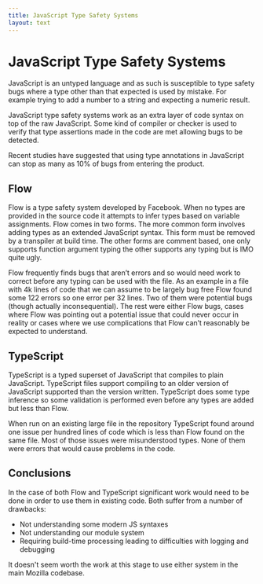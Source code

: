 ```yaml
---
title: JavaScript Type Safety Systems
layout: text
---
```


# JavaScript Type Safety Systems

JavaScript is an untyped language and as such is susceptible to type safety bugs
where a type other than that expected is used by mistake. For example trying
to add a number to a string and expecting a numeric result.

JavaScript type safety systems work as an extra layer of code syntax on top of
the raw JavaScript. Some kind of compiler or checker is used to verify that
type assertions made in the code are met allowing bugs to be detected.

Recent studies have suggested that using type annotations in JavaScript can stop
as many as 10% of bugs from entering the product.

## Flow

Flow is a type safety system developed by Facebook. When no types are provided
in the source code it attempts to infer types based on variable assignments.
Flow comes in two forms. The more common form involves adding types as an
extended JavaScript syntax. This form must be removed by a transpiler at build
time. The other forms are comment based, one only supports function argument
typing the other supports any typing but is IMO quite ugly.

Flow frequently finds bugs that aren’t errors and so would need work to correct
before any typing can be used with the file. As an example in a file with 4k
lines of code that we can assume to be largely bug free Flow found some 122
errors so one error per 32 lines. Two of them were potential bugs (though
actually inconsequential). The rest were either Flow bugs, cases where Flow was
pointing out a potential issue that could never occur in reality or cases where
we use complications that Flow can’t reasonably be expected to understand.

## TypeScript

TypeScript is a typed superset of JavaScript that compiles to plain JavaScript.
TypeScript files support compiling to an older version of JavaScript supported
than the version written. TypeScript does some type inference so some validation
is performed even before any types are added but less than Flow.

When run on an existing large file in the repository TypeScript found around one
issue per hundred lines of code which is less than Flow found on the same file.
Most of those issues were misunderstood types. None of them were errors that
would cause problems in the code.

## Conclusions

In the case of both Flow and TypeScript significant work would need to be done
in order to use them in existing code. Both suffer from a number of drawbacks:

* Not understanding some modern JS syntaxes
* Not understanding our module system
* Requiring build-time processing leading to difficulties with logging and debugging

It doesn't seem worth the work at this stage to use either system in the main
Mozilla codebase.
